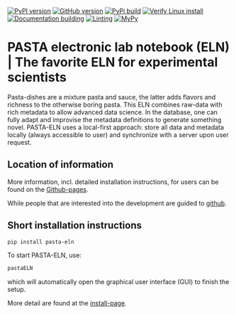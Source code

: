 
[![PyPI version](https://badge.fury.io/py/pasta-eln.svg)](https://badge.fury.io/py/pasta-eln)
[![GitHub version](https://badge.fury.io/gh/PASTA-ELN%2Fpasta-eln.svg)](https://badge.fury.io/gh/PASTA-ELN%2Fpasta-eln)
[![PyPi build](https://github.com/PASTA-ELN/pasta-eln/actions/workflows/pypi.yml/badge.svg)](https://github.com/PASTA-ELN/pasta-eln/actions/workflows/pypi.yml)
[![Verify Linux install](https://github.com/PASTA-ELN/pasta-eln/actions/workflows/installLinux.yml/badge.svg)](https://github.com/PASTA-ELN/pasta-eln/actions/workflows/installLinux.yml)
[![Documentation building](https://github.com/PASTA-ELN/pasta-eln/actions/workflows/docbuild.yml/badge.svg)](https://github.com/PASTA-ELN/pasta-eln/actions/workflows/docbuild.yml)
[![Linting](https://github.com/PASTA-ELN/pasta-eln/actions/workflows/pylint.yml/badge.svg)](https://github.com/PASTA-ELN/pasta-eln/actions/workflows/pylint.yml)
[![MyPy](https://github.com/PASTA-ELN/pasta-eln/actions/workflows/mypy.yml/badge.svg)](https://github.com/PASTA-ELN/pasta-eln/actions/workflows/mypy.yml)

# PASTA electronic lab notebook (ELN) | The favorite ELN for experimental scientists

Pasta-dishes are a mixture pasta and sauce, the latter adds flavors and richness to the otherwise boring pasta. This ELN combines raw-data with rich metadata to allow advanced data science. In the database, one can fully adapt and improvise the metadata definitions to generate something novel. PASTA-ELN uses a local-first approach: store all data and metadata locally (always accessible to user) and synchronize with a server upon user request.

## Location of information
More information, incl. detailed installation instructions, for users can be found on the [Github-pages](https://pasta-eln.github.io/pasta-eln/).

While people that are interested into the development are guided to [github](https://github.com/PASTA-ELN/pasta-eln/).

## Short installation instructions
``` bash
pip install pasta-eln
```

To start PASTA-ELN, use:
``` bash
pastaELN
```
which will automatically open the graphical user interface (GUI) to finish the setup.

More detail are found at the [install-page](https://pasta-eln.github.io/pasta-eln/install.html).
